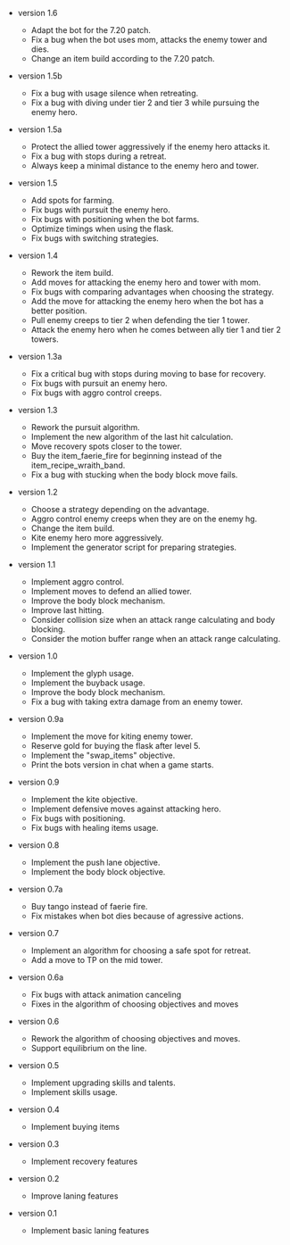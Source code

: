 * version 1.6
  - Adapt the bot for the 7.20 patch.
  - Fix a bug when the bot uses mom, attacks the enemy tower and dies.
  - Change an item build according to the 7.20 patch.

* version 1.5b
  - Fix a bug with usage silence when retreating.
  - Fix a bug with diving under tier 2 and tier 3 while pursuing the enemy hero.

* version 1.5a
  - Protect the allied tower aggressively if the enemy hero attacks it.
  - Fix a bug with stops during a retreat.
  - Always keep a minimal distance to the enemy hero and tower.

* version 1.5
  - Add spots for farming.
  - Fix bugs with pursuit the enemy hero.
  - Fix bugs with positioning when the bot farms.
  - Optimize timings when using the flask.
  - Fix bugs with switching strategies.

* version 1.4
  - Rework the item build.
  - Add moves for attacking the enemy hero and tower with mom.
  - Fix bugs with comparing advantages when choosing the strategy.
  - Add the move for attacking the enemy hero when the bot has a better position.
  - Pull enemy creeps to tier 2 when defending the tier 1 tower.
  - Attack the enemy hero when he comes between ally tier 1 and tier 2 towers.

* version 1.3a
  - Fix a critical bug with stops during moving to base for recovery.
  - Fix bugs with pursuit an enemy hero.
  - Fix bugs with aggro control creeps.

* version 1.3
  - Rework the pursuit algorithm.
  - Implement the new algorithm of the last hit calculation.
  - Move recovery spots closer to the tower.
  - Buy the item_faerie_fire for beginning instead of the item_recipe_wraith_band.
  - Fix a bug with stucking when the body block move fails.

* version 1.2
  - Choose a strategy depending on the advantage.
  - Aggro control enemy creeps when they are on the enemy hg.
  - Change the item build.
  - Kite enemy hero more aggressively.
  - Implement the generator script for preparing strategies.

* version 1.1
  - Implement aggro control.
  - Implement moves to defend an allied tower.
  - Improve the body block mechanism.
  - Improve last hitting.
  - Consider collision size when an attack range calculating and body blocking.
  - Consider the motion buffer range when an attack range calculating.

* version 1.0
  - Implement the glyph usage.
  - Implement the buyback usage.
  - Improve the body block mechanism.
  - Fix a bug with taking extra damage from an enemy tower.

* version 0.9a
  - Implement the move for kiting enemy tower.
  - Reserve gold for buying the flask after level 5.
  - Implement the "swap_items" objective.
  - Print the bots version in chat when a game starts.

* version 0.9
  - Implement the kite objective.
  - Implement defensive moves against attacking hero.
  - Fix bugs with positioning.
  - Fix bugs with healing items usage.

* version 0.8
  - Implement the push lane objective.
  - Implement the body block objective.

* version 0.7a
  - Buy tango instead of faerie fire.
  - Fix mistakes when bot dies because of agressive actions.

* version 0.7
  - Implement an algorithm for choosing a safe spot for retreat.
  - Add a move to TP on the mid tower.

* version 0.6a
  - Fix bugs with attack animation canceling
  - Fixes in the algorithm of choosing objectives and moves

* version 0.6
  - Rework the algorithm of choosing objectives and moves.
  - Support equilibrium on the line.

* version 0.5
  - Implement upgrading skills and talents.
  - Implement skills usage.

* version 0.4
  - Implement buying items

* version 0.3
  - Implement recovery features

* version 0.2
  - Improve laning features

* version 0.1
  - Implement basic laning features
